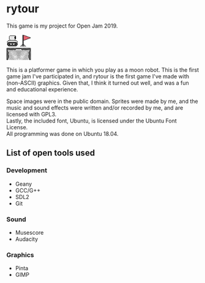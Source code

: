 # rytour
This game is my project for Open Jam 2019.  


![The robot](Assets/Art/Character/robotR.png)![A flag](Assets/Art/World/flag.png)  
![A ground tile](Assets/Art/World/moon3.png)![A ground tile](Assets/Art/World/moon2.png)  

This is a platformer game in which you play as a moon robot. This is the first game jam I've participated in,
and rytour is the first game I've made with (non-ASCII) graphics. Given that, I think it turned out well, and was a fun and educational experience.  

Space images were in the public domain. Sprites were made by me, and the music
and sound effects were written and/or recorded by me, and are licensed with GPL3.  
Lastly, the included font, Ubuntu, is licensed under the Ubuntu Font License.  
All programming was done on Ubuntu 18.04.
  

## List of open tools used
### Development
- Geany
- GCC/G++
- SDL2
- Git  
### Sound
- Musescore
- Audacity  
### Graphics
- Pinta
- GIMP
  


